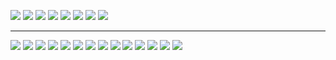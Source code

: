 ![](附件/Pasted%20image%2020251002190602.png)
![](附件/Pasted%20image%2020251002190615.png)
![](附件/Pasted%20image%2020251002190629.png)
![](附件/Pasted%20image%2020251002190640.png)
![](附件/Pasted%20image%2020251002190649.png)
![](附件/Pasted%20image%2020251002190702.png)
![](附件/Pasted%20image%2020251002190711.png)
![](附件/Pasted%20image%2020251002190720.png)

---

![](附件/Pasted%20image%2020251002190752.png)
![](附件/Pasted%20image%2020251002190806.png)
![](附件/Pasted%20image%2020251002190824.png)
![](附件/Pasted%20image%2020251002190837.png)
![](附件/Pasted%20image%2020251002190848.png)
![](附件/Pasted%20image%2020251002190859.png)
![](附件/Pasted%20image%2020251002190909.png)
![](附件/Pasted%20image%2020251002190925.png)
![](附件/Pasted%20image%2020251002190937.png)
![](附件/Pasted%20image%2020251002190953.png)
![](附件/Pasted%20image%2020251002191003.png)
![](附件/Pasted%20image%2020251002191013.png)
![](附件/Pasted%20image%2020251002191024.png)
![](附件/Pasted%20image%2020251002191041.png)
